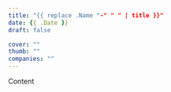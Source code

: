 ```yaml
---
title: "{{ replace .Name "-" " " | title }}"
date: {{ .Date }}
draft: false

cover: ""
thumb: ""
companies: ""
---
```


Content